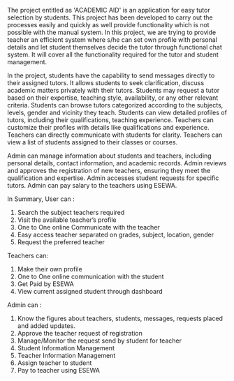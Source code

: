 The project entitled as 'ACADEMIC AID' is an application for easy tutor selection by students. This project has been developed to carry out the processes easily and quickly as well provide functionality which is not possible with the manual system. In this project, we are trying to provide teacher an efficient system where s/he can set own profile with personal details and let student themselves decide the tutor through functional chat system. It will cover all the functionality required for the tutor and student management.

In the project, students have the capability to send messages directly to their assigned tutors. It allows students to seek clarification, discuss academic matters privately with their tutors. Students may request a tutor based on their expertise, teaching style, availability, or any other relevant criteria. Students can browse tutors categorized according to the subjects, levels, gender and vicinity they teach. Students can view detailed profiles of tutors, including their qualifications, teaching experience. Teachers can customize their profiles with details like qualifications and experience. Teachers can directly communicate with students for clarity. Teachers can view a list of students assigned to their classes or courses.

Admin can manage information about students and teachers, including personal details, contact information, and academic records. Admin reviews and approves the registration of new teachers, ensuring they meet the qualification and expertise. Admin accesses student requests for specific tutors. Admin can pay salary to the teachers using ESEWA.

In Summary,
User can : 
1. Search the subject teachers required
2. Visit the available teacher’s profile
3. One to One online Communicate with the teacher
4. Easy access teacher separated on grades, subject, location, gender
5. Request the preferred teacher

Teachers can:
1. Make their own profile 
2. One to One online communication with the student
3. Get Paid by ESEWA
4. View current assigned student through dashboard

Admin can : 
1. Know the figures about teachers, students, messages, requests placed and added updates.
2. Approve the teacher request of registration
3. Manage/Monitor the request send by student for teacher
4. Student Information Management
5. Teacher Information Management
6. Assign teacher to student
7. Pay to teacher using ESEWA

